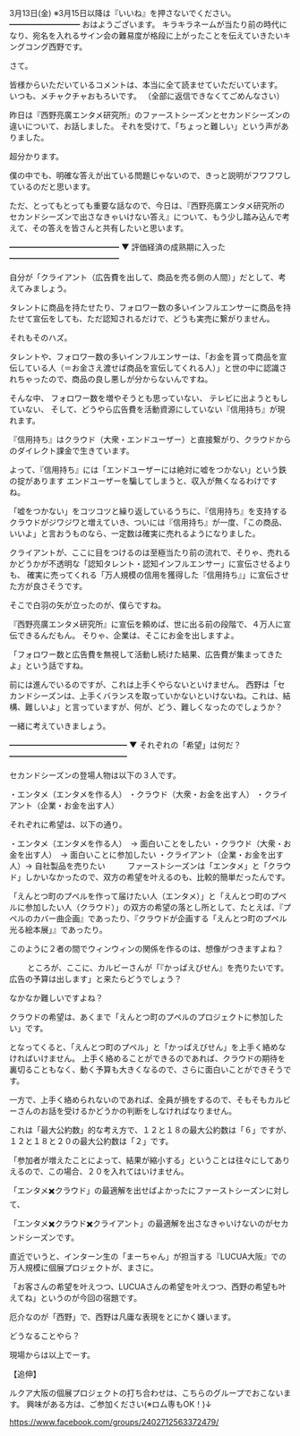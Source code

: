 3月13日(金) ※3月15日以降は『いいね』を押さないでください。
━━━━━━━━━
おはようございます。
キラキラネームが当たり前の時代になり、宛名を入れるサイン会の難易度が格段に上がったことを伝えていきたいキングコング西野です。

さて。

皆様からいただいているコメントは、本当に全て読ませていただいています。
いつも、メチャクチャおもろいです。
（全部に返信できなくてごめんなさい）

昨日は『西野亮廣エンタメ研究所』のファーストシーズンとセカンドシーズンの違いについて、お話しました。
それを受けて、「ちょっと難しい」という声がありました。

超分かります。

僕の中でも、明確な答えが出ている問題じゃないので、きっと説明がフワフワしているのだと思います。



ただ、とってもとっても重要な話なので、今日は、『西野亮廣エンタメ研究所のセカンドシーズンで出さなきゃいけない答え』について、もう少し踏み込んで考えて、その答えを皆さんと共有したいと思います。


━━━━━━━━━━━━━━
▼    評価経済の成熟期に入った
━━━━━━━━━━━━━━


自分が「クライアント（広告費を出して、商品を売る側の人間）」だとして、考えてみましょう。

タレントに商品を持たせたり、フォロワー数の多いインフルエンサーに商品を持たせて宣伝をしても、ただ認知されるだけで、どうも実売に繋がりません。

それもそのハズ。

タレントや、フォロワー数の多いインフルエンサーは、「お金を貰って商品を宣伝している人（＝お金さえ渡せば商品を宣伝してくれる人）」と世の中に認識されちゃったので、商品の良し悪しが分からないんですね。

そんな中、
フォロワー数を増やそうとも思っていない、
テレビに出ようともしていない、
そして、どうやら広告費を活動資源にしていない『信用持ち』が現れます。

『信用持ち』はクラウド（大衆・エンドユーザー）と直接繋がり、クラウドからのダイレクト課金で生きています。

よって、『信用持ち』には「エンドユーザーには絶対に嘘をつかない」という鉄の掟があります
エンドユーザーを騙してしまうと、収入が無くなるわけですね。

「嘘をつかない」をコツコツと繰り返しているうちに、『信用持ち』を支持するクラウドがジワジワと増えていき、ついには『信用持ち』が一度、「この商品、いいよ」と言おうものなら、一定数は確実に売れるようになりました。


クライアントが、ここに目をつけるのは至極当たり前の流れで、そりゃ、売れるかどうかが不透明な「認知タレント・認知インフルエンサー」に宣伝させるよりも、
確実に売ってくれる「万人規模の信用を獲得した『信用持ち』」に宣伝させた方が良さそうです。

そこで白羽の矢が立ったのが、僕らですね。

『西野亮廣エンタメ研究所』に宣伝を頼めば、世に出る前の段階で、４万人に宣伝できるんだもん。
そりゃ、企業は、そこにお金を出しますよ。


「フォロワー数と広告費を無視して活動し続けた結果、広告費が集まってきたよ」という話ですね。

前には進んでいるのですが、これは上手くやらないといけません。
西野は「セカンドシーズンは、上手くバランスを取っていかないといけないね。これは、結構、難しいよ」と言っていますが、何が、どう、難しくなったのでしょうか？

一緒に考えていきましょう。


━━━━━━━━━━━━━━━
▼    それぞれの「希望」は何だ？
━━━━━━━━━━━━━━━


セカンドシーズンの登場人物は以下の３人です。


・エンタメ（エンタメを作る人）
・クラウド（大衆・お金を出す人）
・クライアント（企業・お金を出す人）
　　

それぞれに希望は、以下の通り。


・エンタメ（エンタメを作る人）　→ 面白いことをしたい
・クラウド（大衆・お金を出す人）　→ 面白いことに参加したい
・クライアント（企業・お金を出す人）→ 自社製品を売りたい
　
 　
ファーストシーズンは「エンタメ」と「クラウド」しかいなかったので、双方の希望を叶えるのも、比較的簡単だったんです。

「えんとつ町のプペルを作って届けたい人（エンタメ）」と「えんとつ町のプペルに参加したい人（クラウド）」の双方の希望の落とし所として、たとえば、『プペルのカバー曲企画』であったり、『クラウドが企画する「えんとつ町のプペル 光る絵本展」』であったり。

このように２者の間でウィンウィンの関係を作るのは、想像がつきますよね？

 　　
ところが、ここに、カルビーさんが「『かっぱえびせん』を売りたいです。広告の予算は出します」と来たらどうでしょう？

なかなか難しいですよね？

クラウドの希望は、あくまで「えんとつ町のプペルのプロジェクトに参加したい」です。

となってくると、「えんとつ町のプペル」と「かっぱえびせん」を上手く絡めなければいけません。
上手く絡めることができるのであれば、クラウドの期待を裏切ることもなく、動く予算も大きくなるので、さらに面白いことができそうです。


一方で、上手く絡められないのであれば、全員が損をするので、そもそもカルビーさんのお話を受けるかどうかの判断をしなければなりません。


これは「最大公約数」的な考え方で、１２と１８の最大公約数は「６」ですが、１２と１８と２０の最大公約数は「２」です。

「参加者が増えたことによって、結果が縮小する」ということは往々にしてありえるので、この場合、２０を入れてはいけません。



「エンタメ✖️クラウド」の最適解を出せばよかったにファーストシーズンに対して、

「エンタメ✖️クラウド✖️クライアント」の最適解を出さなきゃいけないのがセカンドシーズンです。



直近でいうと、インターン生の「まーちゃん」が担当する『LUCUA大阪』での万人規模に個展プロジェクトが、まさに。

「お客さんの希望を叶えつつ、LUCUAさんの希望を叶えつつ、西野の希望も叶えてね」というのが今回の宿題です。

厄介なのが「西野」で、西野は凡庸な表現をとにかく嫌います。



どうなることやら？



現場からは以上でーす。

【追伸】

ルクア大阪の個展プロジェクトの打ち合わせは、こちらのグループでおこないます。
興味がある方は、ご参加ください(※ロム専もOK！)↓

https://www.facebook.com/groups/2402712563372479/
